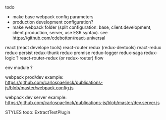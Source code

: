 todo
* make base webpack config parameters
* production development configuration?
* make webpack folder (split configuration: base, client.development, client.production, server, use ES6 syntax). see https://github.com/cdebotton/react-universal

react (react develope tools)
react-router
redux (redux-devtools)
react-redux
redux-persist
redux-thunk
redux-promise
redux-logger
redux-saga
redux-logic ?
react-router-redux (or redux-router)
flow

env module ?

webpack prod/dev example:
https://github.com/carlospaelinck/publications-js/blob/master/webpack.config.js

webpack dev server example:
https://github.com/carlospaelinck/publications-js/blob/master/dev.server.js

STYLES todo:
ExtractTextPlugin
